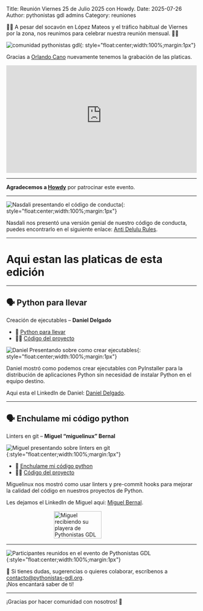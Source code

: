 Title: Reunión Viernes 25 de Julio 2025 con Howdy.
Date: 2025-07-26
Author: pythonistas gdl admins
Category: reuniones


🐍🐍 A pesar del socavón en López Mateos y el tráfico habitual de Viernes por la zona, nos reunimos para celebrar nuestra reunión mensual. 🐍🐍 

![comunidad pythonistas gdl]({static}/images/250725/comunidad.jpg){: style="float:center;width:100%;margin:1px"}

Gracias a <a href="https://www.linkedin.com/in/orlandocano/" target="_blank">Orlando Cano</a> nuevamente tenemos la grabación de las platicas.

<div style="position:relative;padding-bottom:56.25%;height:0;overflow:hidden;max-width:100%;">
  <iframe src="https://www.youtube-nocookie.com/embed/wNKuqrU-1CA" title="YouTube video player" frameborder="0" allow="accelerometer; autoplay; clipboard-write; encrypted-media; gyroscope; picture-in-picture; web-share" referrerpolicy="strict-origin-when-cross-origin" allowfullscreen style="position:absolute;top:0;left:0;width:100%;height:100%;"></iframe>
</div>


---

**Agradecemos a <a href="https://www.howdylatam.com" target="_blank">Howdy</a>** por patrocinar este evento.

---

![Nasdali presentando el código de conducta]({static}/images/250725/nasdali_codigo_de_conducta.jpg){: style="float:center;width:100%;margin:1px"}

Nasdali nos presentó una versión genial de nuestro código de conducta, puedes encontrarlo en el siguiente enlace: <a href="{static}/pdfs/ANTI_DELULU_RULES.pdf" target="_blank">Anti Delulu Rules</a>.

---

# Aqui estan las platicas de esta edición

---
## 🗣️ Python para llevar
Creación de ejecutables
– **Daniel Delgado**

- 📄 <a href="{static}/pdfs/250725_Python_para_llevar.pdf" target="_blank">Python para llevar</a>
- 🧑‍💻 <a href="https://github.com/Pythonistas-GDL/portable-tool-demo" target="_blank">Código del proyecto</a>


![Daniel Presentando sobre como crear ejecutables]({static}/images/250725/daniel_python_para_llevar.jpg){: style="float:center;width:100%;margin:1px"}

Daniel mostró como podemos crear ejecutables con PyInstaller para la distribución de aplicaciones Python sin necesidad de instalar Python en el equipo destino.

Aqui esta el LinkedIn de Daniel: <a href="https://www.linkedin.com/in/daniel-delgado-vargas/" target="_blank">Daniel Delgado</a>. 

---

## 🗣️ Enchulame mi código python
Linters en git
– **Miguel “miguelinux” Bernal**

![Miguel presentando sobre linters en git]({static}/images/250725/miguelinux_linters.jpg){:style="float:center;width:100%;margin:1px"}

- 📄 <a href="{static}/pdfs/250725_introduccion-pre-commit-python.pdf" target="_blank">Enchulame mi código python</a>
- 🧑‍💻 <a href="https://github.com/Pythonistas-GDL/250725_miguelinux_kaajal" target="_blank">Código del proyecto</a>

Miguelinux nos mostró como usar linters y pre-commit hooks para mejorar la calidad del código en nuestros proyectos de Python.

Les dejamos el LinkedIn de Miguel aqui: <a href="https://www.linkedin.com/in/miguelinux/" target="_blank">Miguel Bernal</a>.

<div style="display: flex; justify-content: center;">
  <img src="{static}/images/250725/miguelinux_playera.jpg" alt="Miguel recibiendo su playera de Pythonistas GDL" style="width:50%; margin:1px;" />
</div>

---

![Participantes reunidos en el evento de Pythonistas GDL]({static}/images/250725/after.jpg){:style="float:center;width:100%;margin:1px"}

💌 Si tienes dudas, sugerencias o quieres colaborar, escríbenos a [contacto@pythonistas-gdl.org](mailto:contacto@pythonistas-gdl.org).  
¡Nos encantará saber de ti!

---

¡Gracias por hacer comunidad con nosotros! 💛
